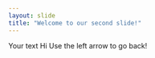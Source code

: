 ```yaml
---
layout: slide
title: "Welcome to our second slide!"
---
```

Your text Hi
Use the left arrow to go back!
